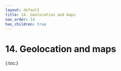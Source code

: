 ```yaml
---
layout: default
title: 14. Geolocation and maps
nav_order: 14
has_children: true
---
```


# 14. Geolocation and maps

{:toc:}

